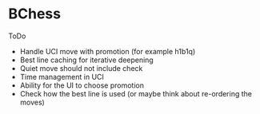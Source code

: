 #  BChess

ToDo

- Handle UCI move with promotion (for example h1b1q)
- Best line caching for iterative deepening
- Quiet move should not include check
- Time management in UCI
- Ability for the UI to choose promotion
- Check how the best line is used (or maybe think about re-ordering the moves)
